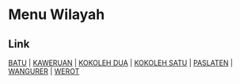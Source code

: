 # Menu Wilayah

## Link

[BATU](https://github.com/gigit-pemilu/pemilu-2024-71-sulawesi-utara/tree/main/pilpres/hitung-suara/sub/71-sulawesi-utara/sub/06-minahasa-utara/sub/10-likupang-selatan/sub/2006-batu)
 | 
[KAWERUAN](https://github.com/gigit-pemilu/pemilu-2024-71-sulawesi-utara/tree/main/pilpres/hitung-suara/sub/71-sulawesi-utara/sub/06-minahasa-utara/sub/10-likupang-selatan/sub/2004-kaweruan)
 | 
[KOKOLEH DUA](https://github.com/gigit-pemilu/pemilu-2024-71-sulawesi-utara/tree/main/pilpres/hitung-suara/sub/71-sulawesi-utara/sub/06-minahasa-utara/sub/10-likupang-selatan/sub/2002-kokoleh-dua)
 | 
[KOKOLEH SATU](https://github.com/gigit-pemilu/pemilu-2024-71-sulawesi-utara/tree/main/pilpres/hitung-suara/sub/71-sulawesi-utara/sub/06-minahasa-utara/sub/10-likupang-selatan/sub/2001-kokoleh-satu)
 | 
[PASLATEN](https://github.com/gigit-pemilu/pemilu-2024-71-sulawesi-utara/tree/main/pilpres/hitung-suara/sub/71-sulawesi-utara/sub/06-minahasa-utara/sub/10-likupang-selatan/sub/2003-paslaten)
 | 
[WANGURER](https://github.com/gigit-pemilu/pemilu-2024-71-sulawesi-utara/tree/main/pilpres/hitung-suara/sub/71-sulawesi-utara/sub/06-minahasa-utara/sub/10-likupang-selatan/sub/2005-wangurer)
 | 
[WEROT](https://github.com/gigit-pemilu/pemilu-2024-71-sulawesi-utara/tree/main/pilpres/hitung-suara/sub/71-sulawesi-utara/sub/06-minahasa-utara/sub/10-likupang-selatan/sub/2007-werot)

